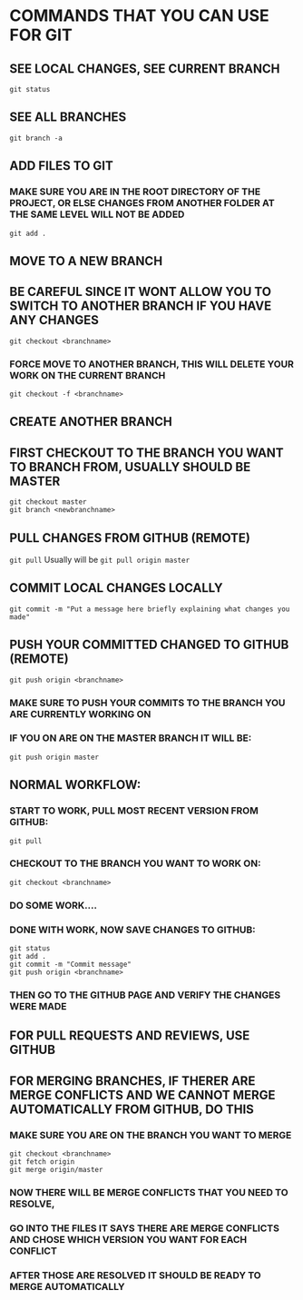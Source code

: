 # COMMANDS THAT YOU CAN USE FOR GIT

## SEE LOCAL CHANGES, SEE CURRENT BRANCH
`git status`

## SEE ALL BRANCHES
`git branch -a`

## ADD FILES TO GIT
### MAKE SURE YOU ARE IN THE ROOT DIRECTORY OF THE PROJECT, OR ELSE CHANGES FROM ANOTHER FOLDER AT THE SAME LEVEL WILL NOT BE ADDED
`git add .`

## MOVE TO A NEW BRANCH
## BE CAREFUL SINCE IT WONT ALLOW YOU TO SWITCH TO ANOTHER BRANCH IF YOU HAVE ANY CHANGES	
`git checkout <branchname>`
### FORCE MOVE TO ANOTHER BRANCH, THIS WILL DELETE YOUR WORK ON THE CURRENT BRANCH
`git checkout -f <branchname>`

## CREATE ANOTHER BRANCH
## FIRST CHECKOUT TO THE BRANCH YOU WANT TO BRANCH FROM, USUALLY SHOULD BE MASTER
```
git checkout master
git branch <newbranchname>
```

## PULL CHANGES FROM GITHUB (REMOTE)
`git pull`
Usually will be
`git pull origin master`

## COMMIT LOCAL CHANGES LOCALLY
`git commit -m "Put a message here briefly explaining what changes you made"`

## PUSH YOUR COMMITTED CHANGED TO GITHUB (REMOTE)
`git push origin <branchname>`
### MAKE SURE TO PUSH YOUR COMMITS TO THE BRANCH YOU ARE CURRENTLY WORKING ON
### IF YOU ON ARE ON THE MASTER BRANCH IT WILL BE:
`git push origin master`

## NORMAL WORKFLOW:
### START TO WORK, PULL MOST RECENT VERSION FROM GITHUB:
`git pull`
### CHECKOUT TO THE BRANCH YOU WANT TO WORK ON:
`git checkout <branchname>`
### DO SOME WORK....
### DONE WITH WORK, NOW SAVE CHANGES TO GITHUB:
```
git status
git add .
git commit -m "Commit message"
git push origin <branchname>
```

### THEN GO TO THE GITHUB PAGE AND VERIFY THE CHANGES WERE MADE

## FOR PULL REQUESTS AND REVIEWS, USE GITHUB

## FOR MERGING BRANCHES, IF THERER ARE MERGE CONFLICTS AND WE CANNOT MERGE AUTOMATICALLY FROM GITHUB, DO THIS
### MAKE SURE YOU ARE ON THE BRANCH YOU WANT TO MERGE
```
git checkout <branchname>
git fetch origin
git merge origin/master
```

### NOW THERE WILL BE MERGE CONFLICTS THAT YOU NEED TO RESOLVE,
### GO INTO THE FILES IT SAYS THERE ARE MERGE CONFLICTS AND CHOSE WHICH VERSION YOU WANT FOR EACH CONFLICT
### AFTER THOSE ARE RESOLVED IT SHOULD BE READY TO MERGE AUTOMATICALLY
